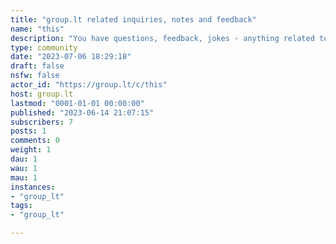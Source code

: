 ```yaml
---
title: "group.lt related inquiries, notes and feedback" 
name: "this"
description: "You have questions, feedback, jokes - anything related to group.lt can be discussed here. "
type: community
date: "2023-07-06 18:29:18"
draft: false
nsfw: false
actor_id: "https://group.lt/c/this"
host: group.lt
lastmod: "0001-01-01 00:00:00"
published: "2023-06-14 21:07:15"
subscribers: 7
posts: 1
comments: 0
weight: 1
dau: 1
wau: 1
mau: 1
instances:
- "group_lt"
tags: 
- "group_lt"

---
```

